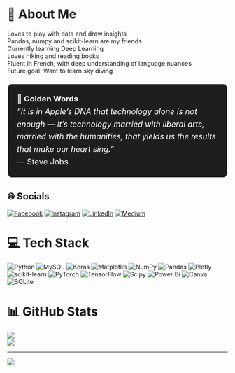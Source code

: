 # 💫 About Me
Loves to play with data and draw insights<br>Pandas, numpy and scikit-learn are my friends<br>Currently learning Deep Learning<br>Loves hiking and reading books<br>Fluent in French, with deep understanding of language nuances<br>Future goal: Want to learn sky diving

<div style="border: 2px solid white; padding: 20px; border-radius: 10px; background-color: #1e1e1e; margin: 20px 0; font-size: 18px; line-height: 1.6; color: white;">
  <strong>💬 Golden Words</strong><br>
  <em>“It is in Apple’s DNA that technology alone is not enough — it’s technology married with liberal arts, married with the humanities, that yields us the results that make our heart sing.”</em><br>
  — Steve Jobs
</div>

## 🌐 Socials
[![Facebook](https://img.shields.io/badge/Facebook-%231877F2.svg?logo=Facebook&logoColor=white)](https://facebook.com/sanjam.preet.7) [![Instagram](https://img.shields.io/badge/Instagram-%23E4405F.svg?logo=Instagram&logoColor=white)](https://instagram.com/preetsanjam) [![LinkedIn](https://img.shields.io/badge/LinkedIn-%230077B5.svg?logo=linkedin&logoColor=white)](https://linkedin.com/in/sanjam-preet-singh-7300a5a4) [![Medium](https://img.shields.io/badge/Medium-12100E?logo=medium&logoColor=white)](https://medium.com/@sanjam.preet) 

# 💻 Tech Stack
![Python](https://img.shields.io/badge/python-3670A0?style=for-the-badge&logo=python&logoColor=ffdd54) ![MySQL](https://img.shields.io/badge/mysql-%2300000f.svg?style=for-the-badge&logo=mysql&logoColor=white) ![Keras](https://img.shields.io/badge/Keras-%23D00000.svg?style=for-the-badge&logo=Keras&logoColor=white) ![Matplotlib](https://img.shields.io/badge/Matplotlib-%23ffffff.svg?style=for-the-badge&logo=Matplotlib&logoColor=black) ![NumPy](https://img.shields.io/badge/numpy-%23013243.svg?style=for-the-badge&logo=numpy&logoColor=white) ![Pandas](https://img.shields.io/badge/pandas-%23150458.svg?style=for-the-badge&logo=pandas&logoColor=white) ![Plotly](https://img.shields.io/badge/Plotly-%233F4F75.svg?style=for-the-badge&logo=plotly&logoColor=white) ![scikit-learn](https://img.shields.io/badge/scikit--learn-%23F7931E.svg?style=for-the-badge&logo=scikit-learn&logoColor=white) ![PyTorch](https://img.shields.io/badge/PyTorch-%23EE4C2C.svg?style=for-the-badge&logo=PyTorch&logoColor=white) ![TensorFlow](https://img.shields.io/badge/TensorFlow-%23FF6F00.svg?style=for-the-badge&logo=TensorFlow&logoColor=white) ![Scipy](https://img.shields.io/badge/SciPy-%230C55A5.svg?style=for-the-badge&logo=scipy&logoColor=%white) ![Power Bi](https://img.shields.io/badge/power_bi-F2C811?style=for-the-badge&logo=powerbi&logoColor=black) ![Canva](https://img.shields.io/badge/Canva-%2300C4CC.svg?style=for-the-badge&logo=Canva&logoColor=white) ![SQLite](https://img.shields.io/badge/sqlite-%2307405e.svg?style=for-the-badge&logo=sqlite&logoColor=white)
# 📊 GitHub Stats
![](https://github-readme-streak-stats.herokuapp.com/?user=preetsanjam&theme=dark&hide_border=false)<br/>
![](https://github-readme-stats.vercel.app/api/top-langs/?username=preetsanjam&theme=dark&hide_border=false&include_all_commits=false&count_private=true&layout=compact)


---
[![](https://visitcount.itsvg.in/api?id=preetsanjam&icon=0&color=0)](https://visitcount.itsvg.in)

<!-- Proudly created with GPRM ( https://gprm.itsvg.in ) -->
